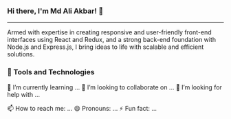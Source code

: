### Hi there, I'm Md Ali Akbar! 👋
---
Armed with expertise in creating responsive and user-friendly front-end interfaces using React and Redux, and a strong back-end foundation with Node.js and Express.js, I bring ideas to 
life with scalable and efficient solutions.

### 🔭 Tools and Technologies<br/>
🌱 I’m currently learning ...
👯 I’m looking to collaborate on ...
🤔 I’m looking for help with ...
<!-- 💬 Ask me about ... -->
📫 How to reach me: ...
😄 Pronouns: ...
⚡ Fun fact: ...

